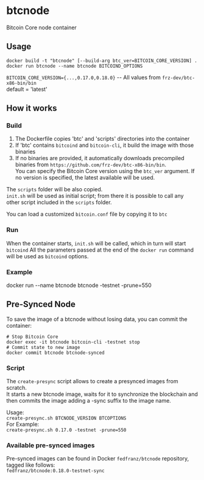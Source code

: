 # btcnode
Bitcoin Core node container

## Usage
```
docker build -t "btcnode" [--build-arg btc_ver=BITCOIN_CORE_VERSION] .
docker run btcnode --name btcnode BITCOIND_OPTIONS
```
`BITCOIN_CORE_VERSION={...,0.17.0,0.18.0}` -- All values from `frz-dev/btc-x86-bin/bin`  
default = 'latest'

## How it works
### Build
1. The Dockerfile copies 'btc' and 'scripts' directories into the container
2. If 'btc' contains `bitcoind` and `bitcoin-cli`, it build the image with those binaries
3. If no binaries are provided, it automatically downloads precompiled binaries from `https://github.com/frz-dev/btc-x86-bin/bin`.  
You can specify the Bitcoin Core version using the `btc_ver` argument. If no version is specified, the latest available will be used.

The `scripts` folder will be also copied.  
`init.sh` will be used as initial script; from there it is possible to call any other script included in the `scripts` folder.

You can load a customized `bitcoin.conf` file by copying it to `btc`

### Run 
When the container starts, `init.sh` will be called, which in turn will start `bitcoind`
All the parameters passed at the end of the `docker run` command will be used as `bitcoind` options.
  
### Example
docker run --name btcnode btcnode -testnet -prune=550

## Pre-Synced Node
To save the image of a btcnode without losing data, you can commit the container:
```
# Stop Bitcoin Core
docker exec -it btcnode bitcoin-cli -testnet stop
# Commit state to new image
docker commit btcnode btcnode-synced
```

### Script
The `create-presync` script allows to create a presynced images from scratch.  
It starts a new btcnode image, waits for it to synchronize the blockchain and then commits the image adding a -sync suffix to the image name.

Usage:  
`create-presync.sh BTCNODE_VERSION BTCOPTIONS`  
For Example:  
`create-presync.sh 0.17.0 -testnet -prune=550`  

### Available pre-synced images
Pre-synced images can be found in Docker `fedfranz/btcnode` repository, tagged like follows:  
`fedfranz/btcnode:0.18.0-testnet-sync`
